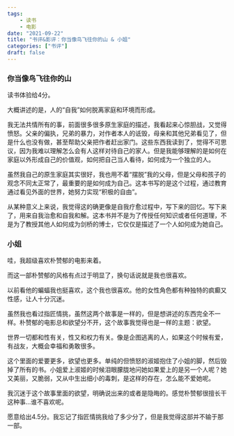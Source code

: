```yaml
---
tags:
    - 读书
    - 电影
date: "2021-09-22"
title: "书评&影评：你当像鸟飞往你的山 & 小姐"
categories: ["书评"]
draft: false
---
```

### 你当像鸟飞往你的山

读书体验给4分。

大概讲述的是，人的“自我”如何脱离家庭和环境而形成。

我无法共情所有的事，前面很多很多原生家庭的描述，我看起来心惊胆战，又觉得愤怒。父亲的偏执，兄弟的暴力，对作者本人的诋毁，母亲和其他兄弟看见了，但是什么也没有做，甚至帮助父亲把作者赶出家门。这些东西我读到了，觉得不可思议，因为我难以理解怎么会有人这样对待自己的家人。但是我能够理解的是如何在家庭以外形成自己的价值观，如何把自己当人看待，如何成为一个独立的人。

虽然我自己的原生家庭其实很好，我也用不着“摆脱”我的父母，但是父母和孩子的观念不同太正常了，最重要的是如何成为自己。这本书写的是这个过程，通过教育通过看见外面的世界，她努力实现“积极的自由”。

从某种意义上来说，我觉得这的确更像是自我疗愈过程中，写下来的回忆。写下来了，用来自我治愈和自我和解。这本书并不是为了传授任何知识或者任何道理，不是为了教授其他人如何成为剑桥的博士，它仅仅是描述了一个人如何成为她自己。

### 小姐

哇，我超级喜欢朴赞郁的电影来着。

而这一部朴赞郁的风格有点过于明显了，换句话说就是我也很喜欢。

以前看他的蝙蝠我也挺喜欢，这个我也很喜欢。他的女性角色都有种独特的疯癫又性感，让人十分沉迷。

虽然我也看过指匠情挑，虽然这两个故事是一样的，但是想讲述的东西完全不一样。朴赞郁的电影总和欲望分不开，这个故事我觉得也是一样的主题：欲望。

世界一切都和性有关，性又和权力有关。像是企图逃离的人，如果这个时候有爱，有战友，大概会幸福和勇敢很多。

这个里面的爱要更多，欲望也更多。单纯的但愤怒的淑姬抱住了小姐的脚，然后毁掉了所有的书。小姐爱上淑姬的时候泪眼朦胧地问她如果爱上的是另一个人呢？她又美丽，又脆弱，又从中生出细小的毒刺，是这样的存在，怎么能不爱她呢。

我沉迷于这个故事里面的欲望，明确说出来的或者是隐晦的。感觉朴赞郁很擅长干这种事…谁不喜欢呢。

愿意给出4.5分。我忘记了指匠情挑我给了多少分了，但是我觉得这部并不输于那一部。